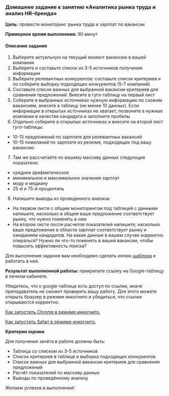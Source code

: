 ### **Домашнее задание к занятию  «Аналитика рынка труда и анализ HR-бренда»**

**Цель:** провести мониторинг рынка труда и зарплат по вакансии

**Примерное время выполнения:** 90 минут

#### **Описание задания**

1. Выберите актуальную на текущий момент вакансию в вашей компании
2. Выберите и составьте список из 3-5 источников получения информации
3. Выберите релевантных конкурентов: составьте список критериев и по соберите выборку подходящих конкурентов (5-7 компаний)
4. Составьте список важных для выбранной вакансии критериев для сравнения предложений. Внесите в гугл-таблицу на первый лист
5. Соберите в выбранных источниках нужную информацию по схожим вакансиям, внесите в таблицу (не менее 10 данных). Если информации в открытых источниках не хватает, позвоните в нужные компании в качестве кандидата и заполните пробелы
6. Отдельно соберите в открытых источниках и внесите на второй лист гугл-таблицы:
* 10-15 предложений по зарплате для релевантных вакансий
* 10-15 пожеланий по зарплате из резюме, подходящих под вашу вакансию
7. Там же рассчитайте по вашему массиву данных следующие показатели:
* среднее арифметическое
* минимальное и максимальное значения зарплат 
* моду и медиану 
* 25-й и 75-й процентиль 
8. Напишите выводы из проведенного анализа:
* На первом листе с общим мониторингом под таблицей с данными напишите, насколько в общем ваше предложение соответствует рынку, что нужно поменять в нем
* На втором листе после расчетов показателей напишите, насколько ваше предложение в области зарплат соответствует рынку и ожиданиям кандидатов. На какие данные в вашем случае корректно опираться? Нужно ли что-то поменять в вашей вакансии, чтобы повысить эффективность поиска?

Для выполнения задания вам необходимо сделать копию [шаблона](https://u.netology.ru/backend/uploads/lms/content_assets/file/3603/%D0%94%D0%97_%D0%A8%D0%B0%D0%B1%D0%BB%D0%BE%D0%BD_%D0%A4%D0%98%D0%9E_HRDA-%D0%BD%D0%BE%D0%BC%D0%B5%D1%80_%D0%BF%D0%BE%D1%82%D0%BE%D0%BA%D0%B0_%D0%90%D0%BD%D0%B0%D0%BB%D0%B8%D1%82%D0%B8%D0%BA%D0%B0_%D1%80%D1%8B%D0%BD%D0%BA%D0%B0_%D1%82%D1%80%D1%83%D0%B4%D0%B0_%D0%B8_%D0%B0%D0%BD%D0%B0%D0%BB%D0%B8%D0%B7_HR-%D0%B1%D1%80%D0%B5%D0%BD%D0%B4%D0%B0.xlsx) и работать в ней. 

**Результат выполненной работы:** прикрепите cсылку на Google-таблицу в личном кабинете.

Убедитесь, что к google-таблице есть доступ по ссылке, иначе преподаватель не сможет проверить вашу работу. Для этого можете открыть браузер в режиме инкогнито и убедиться, что ссылки открываются корректно.

[Как запустить Chrome в режиме инкогнито.](https://support.google.com/chrome/answer/95464?co=GENIE.Platform%3DDesktop&hl=ru)

[Как запустить Safari в режиме инкогнито.](https://support.apple.com/ru-ru/guide/safari/ibrw1069/mac)

**Критерии оценки**

Для получения зачёта в работе должны быть:
* Таблица со списком из 3-5 источников
* Список критериев в таблице и выборка подходящих конкурентов
* Список важных для выбранной вакансии критериев для сравнения предложений 
* Расчёт показателей по массиву данных 
* Выводы по проведённому анализу

Желаем успехов в выполнении!
